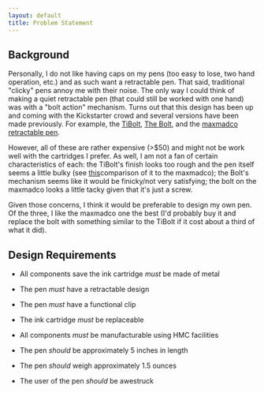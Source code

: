 ```yaml
---
layout: default
title: Problem Statement
---
```


## Background

Personally, I do not like having caps on my pens (too easy to lose, two hand operation, etc.) and as such want a retractable pen. That said, traditional "clicky" pens annoy me with their noise. The only way I could think of making a quiet retractable pen (that could still be worked with one hand) was with a "bolt action" mechanism. Turns out that this design has been up and coming with the Kickstarter crowd and several versions have been made previously. For example, the [TiBolt](http://jumpstartcity.com/events/tibolt-the-american-made-titanium-bolt-action-pen/c), [The Bolt](http://fromthepencup.wordpress.com/2013/03/19/the-bolt-a-machined-bolt-action-pen/), and the [maxmadco retractable pen](http://maxmadco.com/products/retractable-pen/). 

However, all of these are rather expensive (\>$50) and might not be work well with the cartridges I prefer. As well, I am not a fan of certain characteristics of each: the TiBolt's finish looks too rough and the pen itself seems a little bulky (see [this](http://edcforums.com/threads/the-tibolt-compared-to-the-embassy-pen-and-now-the-madmaxco.105871/)comparison of it to the maxmadco); the Bolt's mechanism seems like it would be finicky/not very satisfying; the bolt on the maxmadco looks a little tacky given that it's just a screw. 

Given those concerns, I think it would be preferable to design my own pen. Of the three, I like the maxmadco one the best (I'd probably buy it and replace the bolt with something similar to the TiBolt if it cost about a third of what it did). 

## Design Requirements

- All components save the ink cartridge _must_ be made of metal
- The pen _must_ have a retractable design 
- The pen _must_ have a functional clip 
- The ink cartridge _must_ be replaceable 
- All components _must_ be manufacturable using HMC facilities 

- The pen _should_ be approximately 5 inches in length 
- The pen _should_ weigh approximately 1.5 ounces 
- The user of the pen _should_ be awestruck 
